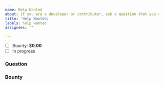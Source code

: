 ```yaml
---
name: Help Wanted
about: If you are a developer or contributor, ask a question that you cannot solve
title: 'Help Wanted: '
labels: help wanted
assignees: ''

---
```

- [ ] Bounty: $**0.00**
- [ ] In progress

### Question

### Bounty
